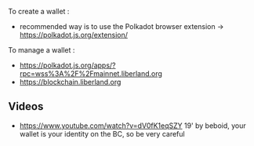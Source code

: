 
To create a wallet : 
* recommended way is to use the Polkadot browser extension -> https://polkadot.js.org/extension/

To manage a wallet :
- https://polkadot.js.org/apps/?rpc=wss%3A%2F%2Fmainnet.liberland.org
- https://blockchain.liberland.org


Videos
------
* https://www.youtube.com/watch?v=dV0fK1eqSZY 19' by beboid, your wallet is your identity on the BC, so be very careful

